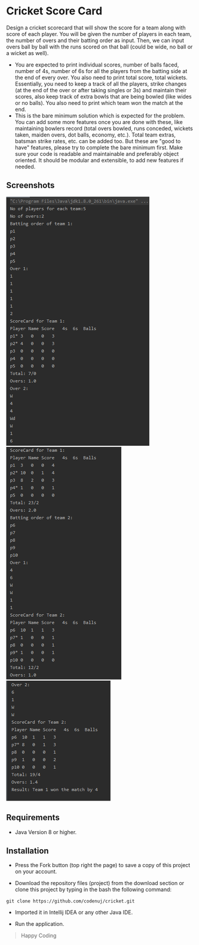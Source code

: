# Cricket Score Card
Design a cricket scorecard that will show the score for a team along with score of each player.
You will be given the number of players in each team, the number of overs and their batting
order as input. Then, we can input overs ball by ball with the runs scored on that ball (could be
wide, no ball or a wicket as well).
* You are expected to print individual scores, number of balls faced, number of 4s, number of 6s
for all the players from the batting side at the end of every over. You also need to print total
score, total wickets. Essentially, you need to keep a track of all the players, strike changes (at
the end of the over or after taking singles or 3s) and maintain their scores, also keep track of
extra bowls that are being bowled (like wides or no balls). You also need to print which team
won the match at the end.
* This is the bare minimum solution which is expected for the problem. You can add some more
features once you are done with these, like maintaining bowlers record (total overs bowled, runs
conceded, wickets taken, maiden overs, dot balls, economy, etc.). Total team extras, batsman
strike rates, etc. can be added too. But these are "good to have" features, please try to complete
the bare minimum first.
Make sure your code is readable and maintainable and preferably object oriented. It should be
modular and extensible, to add new features if needed.

## Screenshots

![](1.png)
![](2.png)
![](3.png)

## Requirements

- Java Version 8 or higher.

## Installation

- Press the Fork button (top right the page) to save a copy of this project on your account.

- Download the repository files (project) from the download section or clone this project by typing in the bash the following command:

```git
git clone https://github.com/codenuj/cricket.git
```
- Imported it in Intellij IDEA or any other Java IDE.

- Run the application.

> Happy Coding
